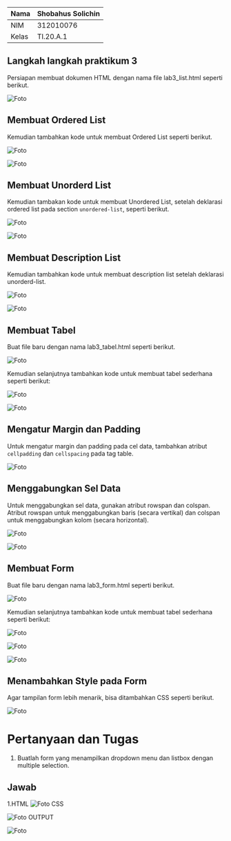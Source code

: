 | Nama      | Shobahus Solichin |
| ----------- | ----------- |
| NIM     | 312010076       |
| Kelas   | TI.20.A.1        |

## Langkah langkah praktikum 3
Persiapan membuat dokumen HTML dengan nama file lab3_list.html seperti berikut.

![Foto](Foto/foto1.png)

## Membuat Ordered List
Kemudian tambahkan kode untuk membuat Ordered List seperti berikut.


![Foto](Foto/3.1.png)

![Foto](Foto/3.2.png)


## Membuat Unorderd List
Kemudian tambakan kode untuk membuat Unordered List, setelah deklarasi ordered list pada section `unordered-list`, seperti berikut.

![Foto](Foto/foto3.png)

![Foto](Foto/foto4.png)


## Membuat Description List
Kemudian tambahkan kode untuk membuat description list setelah deklarasi unorderd-list.

![Foto](Foto/foto6.png)

![Foto](Foto/foto%207.png)



## Membuat Tabel
Buat file baru dengan nama lab3_tabel.html seperti berikut.

![Foto](Foto/foto8.png)


Kemudian selanjutnya tambahkan kode untuk membuat tabel sederhana seperti berikut:

![Foto](Foto/foto9.png)

![Foto](Foto/foto10.png)



## Mengatur Margin dan Padding
Untuk mengatur margin dan padding pada cel data, tambahkan atribut `cellpadding` dan
`cellspacing` pada tag table.

![Foto](Foto/foto11.png)

## Menggabungkan Sel Data
Untuk menggabungkan sel data, gunakan atribut rowspan dan colspan. Atribut rowspan untuk menggabungkan baris (secara vertikal) dan colspan untuk menggabungkan kolom (secara horizontal).

![Foto](Foto/foto12.png)

![Foto](Foto/foto13.png)


## Membuat Form
Buat file baru dengan nama lab3_form.html seperti berikut.

![Foto](Foto/foto14.png)

Kemudian selanjutnya tambahkan kode untuk membuat tabel sederhana seperti berikut:

![Foto](Foto/foto15.png)

![Foto](Foto/foto16.png)

![Foto](Foto/foto17.png)


## Menambahkan Style pada Form
Agar tampilan form lebih menarik, bisa ditambahkan CSS seperti berikut.

![Foto](Foto/foto19.png)

# Pertanyaan dan Tugas
1. Buatlah form yang menampilkan dropdown menu dan listbox dengan multiple selection.
## Jawab
1.HTML
![Foto](Foto/foto20.png)
  CSS

![Foto](Foto/foto22.png)
OUTPUT

![Foto](Foto/foto21.png)
